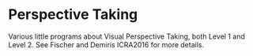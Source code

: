 Perspective Taking
======= 

Various little programs about Visual Perspective Taking, both Level 1 and Level 2.
See Fischer and Demiris ICRA2016 for more details.

